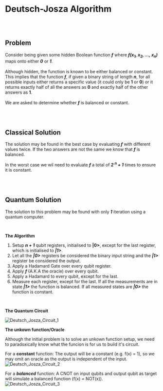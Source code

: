 <h1> Deutsch-Josza Algorithm </h1>

</br></br>

<h2>Problem</h2>
  
Consider being given some hidden Boolean function __*f*__ where __*f(x<sub>1</sub>, x<sub>2</sub>, ..., x<sub>n</sub>)*__ maps onto either __*0*__ or __*1*__. </br></br>
Although hidden, the function is known to be either balanced or constant. This implies that the function __*f*__, if given a binary string of length __*n*__, for all possible inputs either returns a specific value (it could only be __1__ or __0__) or it returns exactly half of all the answers as __0__ and exactly half of the other answers as __1__.
</br>
</br>
We are asked to determine whether __*f*__ is balanced or constant.

</br></br>

<h2>Classical Solution</h2>

The solution may be found in the best case by evaluating __*f*__ with different values twice. If the two answers are not the same we know that __*f*__ is balanced.

In the worst case we wil need to evaluate __*f*__ a total of __*2 <sup>n</sup> + 1*__ times to ensure it is constant.

</br></br>

<h2>Quantum Solution</h2>

The solution to this problem may be found with only __*1*__ iteration using a quantum computer.

</br>

__The Algorithm__

1. Setup __*n + 1*__ qubit registers, initialised to __|0>__, except for the last register, which is initialised to __*|1>*__.
2. Let all the __*|0>*__ registers be considered the binary input string and the __*|1>*__ register be considered the output.
3. Apply a Hadamard Gate over every qubit register.
4. Apply __*f*__ (A.K.A the oracle) over every qubit.
5. Apply a Hadamard to every qubit, except for the last.
6. Measure each register, except for the last. If all the measurements are in state __*|1>*__ the function is balanced. If all measured states are __*|0>*__ the function is constant.

</br>

__The Quantum Circuit__

![Deutsch_Josza_Circuit_1](https://user-images.githubusercontent.com/68278907/87480376-7b23e780-c62d-11ea-9c27-9f398ef2e6ee.jpg)

__The unkown function/Oracle__

Although the initial problem is to solve an unkown function setup, we need to paradoxically know what the funcion is for us to build it's circuit.

For a __constant__ function: The output will be a constant (e.g. f(x) = 1), so we may omit an oracle as the output is independent of the input.
![Deutsch_Josza_Circuit_2](https://user-images.githubusercontent.com/68278907/87480256-3bf59680-c62d-11ea-807b-09c4244fcf6c.jpg)

For a __*balanced*__ function: A CNOT on input qubits and output qubit as target will simulate a balanced function (f(x) = NOT(x)).
![Deutsch_Josza_Circuit_3](https://user-images.githubusercontent.com/68278907/87480932-a22ee900-c62e-11ea-8ddb-9433101368b7.jpg)
</br>
